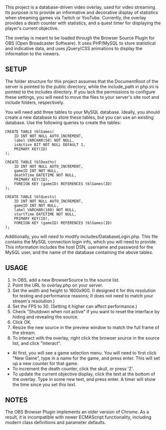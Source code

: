 This project is a database-driven video overlay, used for video streaming. 
Its purpose is to provide an informative and decorative display of statistics when streaming games via Twitch or YouTube.
Currently, the overlay provides a death counter with statistics, and a quest timer for displaying the player's current objective.

The overlay is meant to be loaded through the Browser Source Plugin for OBS (Open Broadcaster Software).
It uses PHP/MySQL to store statistical and indicative data, and uses jQuery/CSS animations to display the information to the viewers.

## SETUP

The folder structure for this project assumes that the DocumentRoot of the server is pointed to the public directory, while the include_path in php.ini is pointed to the includes directory.
If you lack the permissions to configure these settings, you will need to move the files to your server's site root and include folders, respectively.

You will need add three tables to your MySQL database. Ideally, you should create a new database to store these tables, but you can use an existing database.
Use the following queries to create the tables:
```
CREATE TABLE tblGames(
	ID INT NOT NULL AUTO_INCREMENT,
	label VARCHAR(50) NOT NULL,
	isActive BIT NOT NULL DEFAULT 1,
	PRIMARY KEY(ID)
);

CREATE TABLE tblDeaths(
	ID INT NOT NULL AUTO_INCREMENT,
	gameID INT NOT NULL, 
	deathTime DATETIME NOT NULL,
	PRIMARY KEY(ID),
	FOREIGN KEY (gameID) REFERENCES tblGames(ID)
);

CREATE TABLE tblQuests(
	ID INT NOT NULL AUTO_INCREMENT,
	gameID INT NOT NULL, 
	label VARCHAR(100) NOT NULL,
	startTime DATETIME NOT NULL,
	PRIMARY KEY(ID),
	FOREIGN KEY (gameID) REFERENCES tblGames(ID)
);
```
Additionally, you will need to modify includes/DatabaseLogin.php. This file contains the MySQL connection login info, which you will need to provide. This information includes the host DSN, username and password for the MySQL user, and the name of the database containing the above tables.

## USAGE

1. In OBS, add a new BrowserSource to the source list.
  1. Point the URL to overlay.php on your server.
  2. Set the width and height to 1600x900. (I designed it for this resolution for testing and performance reasons; It does not need to match your stream's resolution.)
  3. Set the FPS to 30. (Setting it higher can affect performance.)
  4. Check "Shutdown when not active" if you want to reset the interface by hiding and revealing the source.
  5. Click OK.
2. Resize the new source in the preview window to match the full frame of the stream.
3. To interact with the overlay, right click the browser source in the source list, and click "Interact".
  - At first, you will see a game selection menu. You will need to first click "New Game", type in a name for the game, and press enter. This will set up a new counter for that game.
  - To increment the death counter, click the skull, or press 'Z'.
  - To update the current objective display, click the text at the bottom of the overlay. Type in some new text, and press enter. A timer will show the time since you set this text.

## NOTES

The OBS Browser Plugin implements an older version of Chrome. As a result, it is incompatible with newer ECMAScript functionality, including modern class definitions and parameter defaults.

